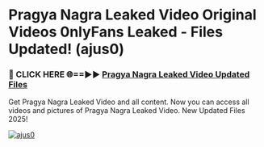 # Pragya Nagra Leaked Video Original Videos 0nlyFans Leaked - Files Updated! (ajus0)

<h3>🔴 CLICK HERE 🌐==►► <a href="https://tinyurl.com/2wckxsce" rel="nofollow">Pragya Nagra Leaked Video Updated Files</a></h3>

Get Pragya Nagra Leaked Video and all content. Now you can access all videos and pictures of Pragya Nagra Leaked Video. New Updated Files 2025!

[![ajus0](https://i.imgur.com/AFduVYN.gif)](https://tinyurl.com/2wckxsce)
